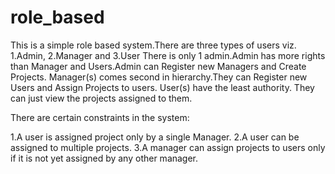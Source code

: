 # role_based
This is a simple role based system.There are three types of users viz. 1.Admin, 2.Manager and 3.User
There is only 1 admin.Admin has more rights than Manager and Users.Admin can Register new Managers and Create Projects.
Manager(s) comes second in hierarchy.They can Register new Users and Assign Projects to users.
User(s) have the least authority. They can just view the projects assigned to them.

There are certain constraints in the system:

1.A user is assigned project only by a single Manager.
2.A user can be assigned to multiple projects.
3.A manager can assign projects to users only if it is not yet assigned by any other manager.
